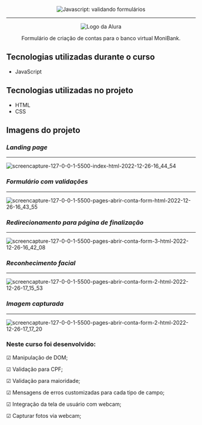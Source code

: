 <p align="center"> <img src="https://imgur.com/mIBmcEL.png" alt="Javascript: validando formulários"> </p>

<hr>

<p align="center"> <img src="https://github.com/MonicaHillman/aluraplay-requisicoes/blob/main/img/logo.png" alt="Logo da Alura"> </p>
<p align="center">Formulário de criação de contas para o banco virtual MoniBank.</p>

## Tecnologias utilizadas durante o curso
* JavaScript

## Tecnologias utilizadas no projeto
* HTML
* CSS

## Imagens do projeto

### *Landing page*
_____

![screencapture-127-0-0-1-5500-index-html-2022-12-26-16_44_54](https://user-images.githubusercontent.com/104286173/209579733-61871aeb-0de1-42b3-b776-bd70d9caa5a0.png)

### *Formulário com validações*
_____

![screencapture-127-0-0-1-5500-pages-abrir-conta-form-html-2022-12-26-16_43_55](https://user-images.githubusercontent.com/104286173/209579898-69024e44-a989-48a7-86aa-492127eb0a2b.png#vitrinedev)

### *Redirecionamento para página de finalização*
_____

![screencapture-127-0-0-1-5500-pages-abrir-conta-form-3-html-2022-12-26-16_42_08](https://user-images.githubusercontent.com/104286173/209579976-967b2fbe-ad9b-439b-b8f9-50a8ff72bb79.png)

### *Reconhecimento facial*
_____
![screencapture-127-0-0-1-5500-pages-abrir-conta-form-2-html-2022-12-26-17_15_53](https://user-images.githubusercontent.com/104286173/209580989-386f54c0-8720-474f-a134-ef2f56d729f2.png)

### *Imagem capturada*
_____
![screencapture-127-0-0-1-5500-pages-abrir-conta-form-2-html-2022-12-26-17_17_20](https://user-images.githubusercontent.com/104286173/209581061-2411278b-9f54-4240-9162-cfb2398416e6.png)

### Neste curso foi desenvolvido:

☑︎ Manipulação de DOM;

☑︎ Validação para CPF;

☑︎ Validação para maioridade;

☑︎ Mensagens de erros customizadas para cada tipo de campo;

☑︎ Integração da tela de usuário com webcam;

☑︎ Capturar fotos via webcam;





